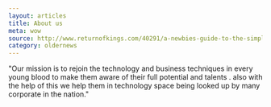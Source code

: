 ```yaml
---
layout: articles
title: About us
meta: wow
source: http://www.returnofkings.com/40291/a-newbies-guide-to-the-simplest-way-to-approach-hot-girls
category: oldernews
---
```

"Our mission is to rejoin the technology and business techniques in every young blood to make them aware of their full potential and talents . also with the help of this we help them in technology space being looked up by many corporate in the nation."
